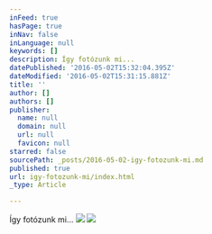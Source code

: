 ```yaml
---
inFeed: true
hasPage: true
inNav: false
inLanguage: null
keywords: []
description: Így fotózunk mi...
datePublished: '2016-05-02T15:32:04.395Z'
dateModified: '2016-05-02T15:31:15.881Z'
title: ''
author: []
authors: []
publisher:
  name: null
  domain: null
  url: null
  favicon: null
starred: false
sourcePath: _posts/2016-05-02-igy-fotozunk-mi.md
published: true
url: igy-fotozunk-mi/index.html
_type: Article

---
```

Így fotózunk mi...
![](https://the-grid-user-content.s3-us-west-2.amazonaws.com/d3ada67a-074a-448d-9b53-6c03a981718d.jpg)
![](https://the-grid-user-content.s3-us-west-2.amazonaws.com/087c7297-495c-4eac-8624-a256827713a7.jpg)